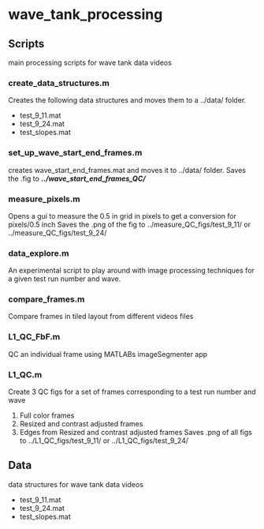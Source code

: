 # wave_tank_processing

## Scripts 
main processing scripts for wave tank data videos 

### create_data_structures.m
Creates the following data structures and moves them to a ../data/ folder. 
* test_9_11.mat
* test_9_24.mat
* test_slopes.mat

### set_up_wave_start_end_frames.m
creates wave_start_end_frames.mat and moves it to ../data/ folder. 
Saves the .fig to ***../wave_start_end_frames_QC/***

### measure_pixels.m
Opens a gui to measure the 0.5 in grid in pixels to get a conversion for pixels/0.5 inch
Saves the .png of the fig to ../measure_QC_figs/test_9_11/ or ../measure_QC_figs/test_9_24/

### data_explore.m
An experimental script to play around with image processing techniques for a given test run number and wave. 

### compare_frames.m
Compare frames in tiled layout from different videos files 

### L1_QC_FbF.m
QC an individual frame using MATLABs imageSegmenter app 

### L1_QC.m 
Create 3 QC figs for a set of frames corresponding to a test run number and wave
1. Full color frames 
2. Resized and contrast adjusted frames
3. Edges from Resized and contrast adjusted frames 
Saves .png of all figs to ../L1_QC_figs/test_9_11/ or ../L1_QC_figs/test_9_24/

## Data 
data structures for wave tank data videos 
* test_9_11.mat
* test_9_24.mat
* test_slopes.mat

